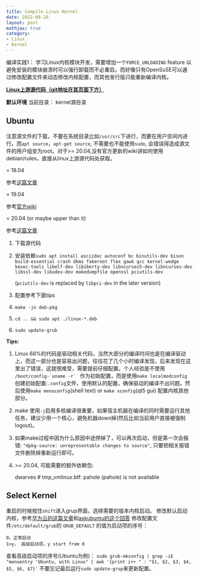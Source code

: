 ```yaml
---
title: Compile Linux Kernel
date: 2022-08-26
layout: post
mathjax: true
category:
- Linux
- Kernel
---
```

编译实践1：
学习Linux内核模块开发，需要增加一个`FORCE_UNLOADING` feature 以避免安装的模块崩溃时可以强行卸载而不必重启。而好像只有OpenSuSE可以通过修改配置文件来动态修改内核配置，而其他发行版只能重新编译内核。

[**Linux上游源代码（git地址在其页面下方）**](https://git.kernel.org/pub/scm/linux/kernel/git/stable/linux.git)

**默认环境**
当前目录： kernel源目录

## Ubuntu

注意源文件的下载，不要在系统目录比如`/usr/src`下进行，而要在用户空间内进行，而`apt source`，`apt-get source`, 不需要也不能使用`sudo`, 会错误得造成源文件的用户组变为root。对于>= 20.04,没有官方更新的wiki讲如何使用debian/rules，直接从linux上游源代码处获取。

= 18.04

参考[这篇文章](https://askubuntu.com/questions/1085411/unable-to-follow-kernel-buildyourownkernel)

= 19.04

参考[官方wiki](https://wiki.ubuntu.com/Kernel/BuildYourOwnKernel)

= 20.04 (or maybe upper than it)

参考[这篇文章](https://discourse.ubuntu.com/t/how-to-compile-kernel-in-ubuntu-20-04/20268/10)

1. 下载源代码

1. 安装依赖`sudo apt install asciidoc autoconf bc binutils-dev bison build-essential crash dkms fakeroot flex gawk gcc kernel-wedge kexec-tools libelf-dev libiberty-dev libncurses5-dev libncurses-dev libssl-dev libudev-dev makedumpfile openssl pciutils-dev`
   
   (`pciutils-dev` is replaced by `libpci-dev` in the later version)

1. 配置参考下面tips

1. `make -jn deb-pkg`

1. `cd .. && sudo apt ./linux-*.deb`

1. `sudo update-grub`

**Tips:**

1. Linux 68%的代码是驱动相关代码，当然大部分的编译时间也是在编译驱动上，而这一部分也是容易出问题，往往花了几个小时编译发现，后来发现在这里出了错误，这就很难受，需要提前仔细配置。个人经验是不使用 `` /boot/config-`uname -r`  `` 作为初始配置，而是使用`make localmodconfig` 创建初始配置:`.config`文件，使用默认的配置，确保驱动的编译不出问题。然后使用`make menuconfig`(shell text) or `make xconfig`(qt5 gui) 配置内核其他部分。

1. make 使用`-j`启用多核编译很重要，如果宿主机器在编译的同时需要运行其他任务，建议少用一个核心，避免机器down掉(然后比如当前用户直接被强制logout)。

1. 如果make过程中因为什么原因中途停掉了，可以再次启动，但是第一次会报错: `"dpkg-source: unrepresentable changes to source"`, 只要把相关报错文件删除掉重新运行即可。

1. \>= 20.04, 可能需要的额外依赖包:
   
   dwarves # tmp_vmlinux.btf: pahole (pahole) is not available

## Select Kernel

重启的时候按住`shift`进入grup界面，选择需要的版本内核启动。
修改默认启动内核，参考[华为云的这篇文章](https://support.huaweicloud.com/intl/en-us/trouble-ecs/ecs_trouble_0327.html)和[askubuntu的这个回答](https://askubuntu.com/questions/82140/how-can-i-boot-with-an-older-kernel-version/1393019#1393019)
修改配置文件`/etc/default/grub`的 `GRUB_DEFAULT` 的值为启动项的序号：

````
0，正常启动
1>y， 高级启动项，y start from 0
````

查看高级启动项的序号(Ubuntu为例)：
`sudo grub-mkconfig | grep -iE "menuentry 'Ubuntu, with Linux" | awk '{print i++ " : "$1, $2, $3, $4, $5, $6, $7}'`
不要忘记最后运行`sudo update-grup`来更新配置。